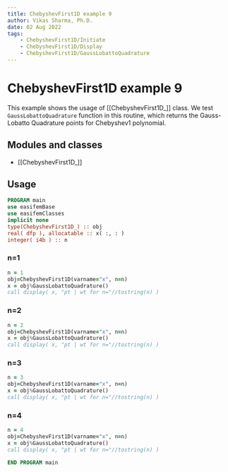 ```yaml
---
title: ChebyshevFirst1D example 9
author: Vikas Sharma, Ph.D.
date: 02 Aug 2022
tags:
    - ChebyshevFirst1D/Initiate
    - ChebyshevFirst1D/Display
    - ChebyshevFirst1D/GaussLobattoQuadrature
---
```


# ChebyshevFirst1D example 9

This example shows the usage of [[ChebyshevFirst1D_]] class. We test `GaussLobattoQuadrature` function in this routine, which returns the Gauss-Lobatto Quadrature points for Chebyshev1 polynomial.

## Modules and classes

- [[ChebyshevFirst1D_]]

## Usage

```fortran
PROGRAM main
use easifemBase
use easifemClasses
implicit none
type(ChebyshevFirst1D_) :: obj
real( dfp ), allocatable :: x( :, : )
integer( i4b ) :: n
```

### n=1

```fortran
n = 1
obj=ChebyshevFirst1D(varname="x", n=n)
x = obj%GaussLobattoQuadrature()
call display( x, "pt | wt for n="//tostring(n) )
```

### n=2

```fortran
n = 2
obj=ChebyshevFirst1D(varname="x", n=n)
x = obj%GaussLobattoQuadrature()
call display( x, "pt | wt for n="//tostring(n) )
```

### n=3

```fortran
n = 3
obj=ChebyshevFirst1D(varname="x", n=n)
x = obj%GaussLobattoQuadrature()
call display( x, "pt | wt for n="//tostring(n) )
```

### n=4

```fortran
n = 4
obj=ChebyshevFirst1D(varname="x", n=n)
x = obj%GaussLobattoQuadrature()
call display( x, "pt | wt for n="//tostring(n) )
```

```fortran
END PROGRAM main
```
